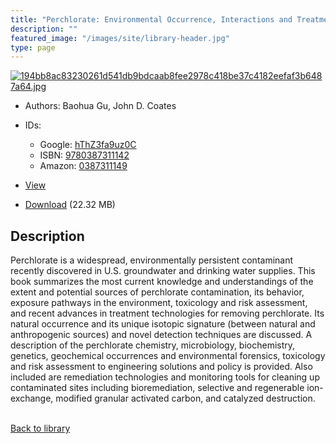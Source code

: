 ```yaml
---
title: "Perchlorate: Environmental Occurrence, Interactions and Treatment"
description: ""
featured_image: "/images/site/library-header.jpg"
type: page
---
```


<a href="https://drive.google.com/file/d/16Ojaim219rzVqwlysszmebtOjoHNbclf/view" target="_blank">![194bb8ac83230261d541db9bdcaab8fee2978c418be37c4182eefaf3b6487a64.jpg](/images/library/194bb8ac83230261d541db9bdcaab8fee2978c418be37c4182eefaf3b6487a64.jpg)</a>
* Authors: Baohua Gu, John D. Coates
* IDs:
  * Google: <a href="https://books.google.com/books?id=hThZ3fa9uz0C" target="_blank">hThZ3fa9uz0C</a>
  * ISBN: <a href="https://www.worldcat.org/isbn/9780387311142" target="_blank">9780387311142</a>
  * Amazon: <a href="https://www.amazon.com/dp/0387311149" target="_blank">0387311149</a>
* <a href="https://drive.google.com/file/d/16Ojaim219rzVqwlysszmebtOjoHNbclf/view" target="_blank">View</a>

* [Download](https://drive.google.com/uc?export=download&id=16Ojaim219rzVqwlysszmebtOjoHNbclf) (22.32 MB)

## Description<div>
<p>Perchlorate is a widespread, environmentally persistent contaminant recently discovered in U.S. groundwater and drinking water supplies. This book summarizes the most current knowledge and understandings of the extent and potential sources of perchlorate contamination, its behavior, exposure pathways in the environment, toxicology and risk assessment, and recent advances in treatment technologies for removing perchlorate. Its natural occurrence and its unique isotopic signature (between natural and anthropogenic sources) and novel detection techniques are discussed. A description of the perchlorate chemistry, microbiology, biochemistry, genetics, geochemical occurrences and environmental forensics, toxicology and risk assessment to engineering solutions and policy is provided. Also included are remediation technologies and monitoring tools for cleaning up contaminated sites including bioremediation, selective and regenerable ion-exchange, modified granular activated carbon, and catalyzed destruction.</p></div>

<br />[Back to library](/library/)
